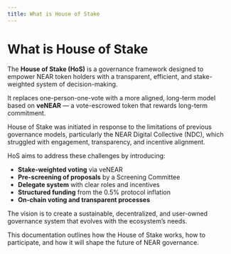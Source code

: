 ```yaml
---
title: What is House of Stake
---
```


# What is House of Stake

The **House of Stake (HoS)** is a governance framework designed to empower NEAR token holders with a transparent, efficient, and stake-weighted system of decision-making.

It replaces one-person-one-vote with a more aligned, long-term model based on **veNEAR** — a vote-escrowed token that rewards long-term commitment.

House of Stake was initiated in response to the limitations of previous governance models, particularly the NEAR Digital Collective (NDC), which struggled with engagement, transparency, and incentive alignment.

HoS aims to address these challenges by introducing:

- **Stake-weighted voting** via veNEAR
- **Pre-screening of proposals** by a Screening Committee
- **Delegate system** with clear roles and incentives
- **Structured funding** from the 0.5% protocol inflation
- **On-chain voting and transparent processes**

The vision is to create a sustainable, decentralized, and user-owned governance system that evolves with the ecosystem’s needs.

This documentation outlines how the House of Stake works, how to participate, and how it will shape the future of NEAR governance.
